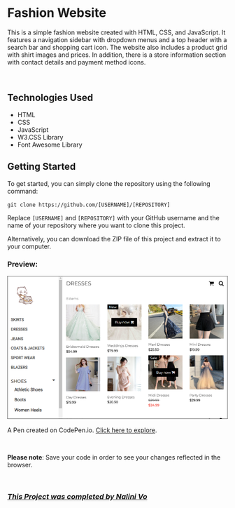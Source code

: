 # Fashion Website

This is a simple fashion website created with HTML, CSS, and JavaScript. It features a navigation sidebar with dropdown menus and a top header with a search bar and shopping cart icon.
The website also includes a product grid with shirt images and prices. In addition, there is a store information section with contact details and payment method icons. 

<br>

## Technologies Used

- HTML
- CSS
- JavaScript
- W3.CSS Library
- Font Awesome Library

## Getting Started

To get started, you can simply clone the repository using the following command:

```
git clone https://github.com/[USERNAME]/[REPOSITORY]
```

Replace `[USERNAME]` and `[REPOSITORY]` with your GitHub username and the name of your repository where you want to clone this project.

Alternatively, you can download the ZIP file of this project and extract it to your computer.


### Preview: 

<img src="https://github.com/Nalini1998/Fashion-Website/blob/main/Website_Fashion%20Shop.PNG" alt="Fashion Website" title="Fashion Website">

<br>

A Pen created on CodePen.io. [Click here to explore](https://codepen.io/Nalini1998/live/VwVNNdM/209ac5086c75e51c0e29b773e8c9dba7).

<br>

**Please note**: Save your code in order to see your changes reflected in the browser.

<br>
  
### ***[This Project was completed by Nalini Vo](https://github.com/Nalini1998)***
